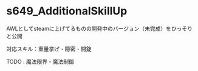 # s649_AdditionalSkillUp
AWLとしてsteamに上げてるものの開発中のバージョン（未完成）をひっそりと公開  

対応スキル：重量挙げ・隠密・開錠

TODO : 魔法限界・魔法制御
